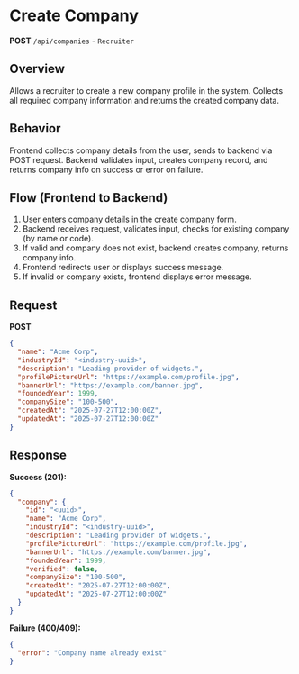 # Create Company

**POST** `/api/companies` - `Recruiter`

## Overview

Allows a recruiter to create a new company profile in the system. Collects all required company information and returns the created company data.

## Behavior

Frontend collects company details from the user, sends to backend via POST request. Backend validates input, creates company record, and returns company info on success or error on failure.

## Flow (Frontend to Backend)

1. User enters company details in the create company form.
2. Backend receives request, validates input, checks for existing company (by name or code).
3. If valid and company does not exist, backend creates company, returns company info.
4. Frontend redirects user or displays success message.
5. If invalid or company exists, frontend displays error message.

## Request

**POST**

```json
{
  "name": "Acme Corp",
  "industryId": "<industry-uuid>",
  "description": "Leading provider of widgets.",
  "profilePictureUrl": "https://example.com/profile.jpg",
  "bannerUrl": "https://example.com/banner.jpg",
  "foundedYear": 1999,
  "companySize": "100-500",
  "createdAt": "2025-07-27T12:00:00Z",
  "updatedAt": "2025-07-27T12:00:00Z"
}
```

## Response

**Success (201):**

```json
{
  "company": {
    "id": "<uuid>",
    "name": "Acme Corp",
    "industryId": "<industry-uuid>",
    "description": "Leading provider of widgets.",
    "profilePictureUrl": "https://example.com/profile.jpg",
    "bannerUrl": "https://example.com/banner.jpg",
    "foundedYear": 1999,
    "verified": false,
    "companySize": "100-500",
    "createdAt": "2025-07-27T12:00:00Z",
    "updatedAt": "2025-07-27T12:00:00Z"
  }
}
```

**Failure (400/409):**

```json
{
  "error": "Company name already exist"
}
```
